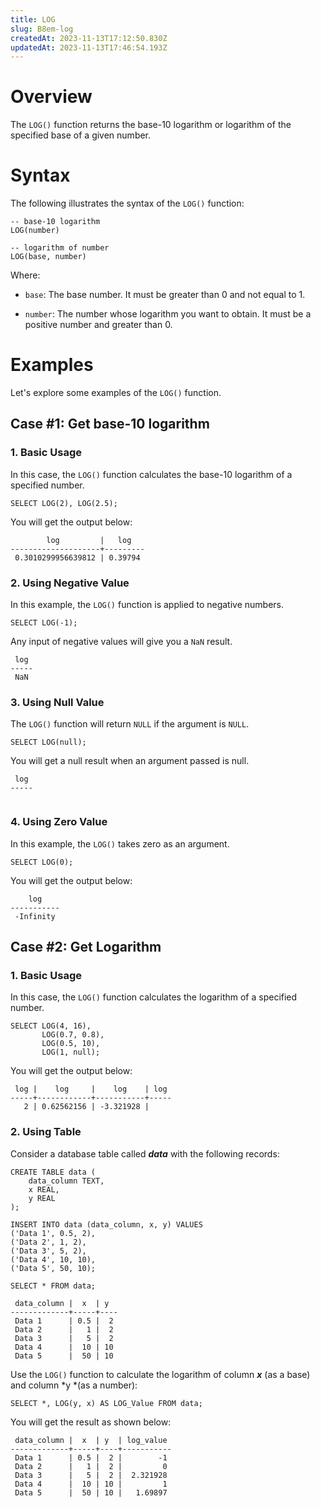 ```yaml
---
title: LOG
slug: B8em-log
createdAt: 2023-11-13T17:12:50.830Z
updatedAt: 2023-11-13T17:46:54.193Z
---
```


# **Overview**

The  `LOG()` function returns the base-10 logarithm or logarithm of the specified base of a given number.

# **Syntax**

The following illustrates the syntax of the `LOG()` function:

```pgsql
-- base-10 logarithm
LOG(number)

-- logarithm of number
LOG(base, number)
```

Where:

*   `base`: The base number. It must be greater than 0 and not equal to 1.

*   `number`: The number whose logarithm you want to obtain. It must be a positive number and greater than 0.

# **Examples**

Let's explore some examples of the `LOG()` function.

## **Case #1: Get base-10 logarithm**

### 1. Basic Usage

In this case, the `LOG()` function calculates the base-10 logarithm of a specified number.

```pgsql
SELECT LOG(2), LOG(2.5);
```

You will get the output below:

```pgsql
        log         |   log   
--------------------+---------
 0.3010299956639812 | 0.39794
```

### 2. Using Negative Value

In this example, the `LOG()` function is applied to negative numbers.

```pgsql
SELECT LOG(-1);
```

Any input of negative values will give you a `NaN` result.

```pgsql
 log 
-----
 NaN
```

### 3. Using Null Value

The `LOG()` function will return `NULL` if the argument is `NULL`.

```pgsql
SELECT LOG(null);
```

You will get a null result when an argument passed is null.

```pgsql
 log 
-----
    
```

### 4. Using Zero Value

In this example, the `LOG()` takes zero as an argument.

```pgsql
SELECT LOG(0);
```

You will get the output below:

```pgsql
    log    
-----------
 -Infinity
```

## **Case #2: Get Logarithm**

### 1. Basic Usage

In this case, the `LOG()` function calculates the logarithm of a specified number.

```pgsql
SELECT LOG(4, 16), 
       LOG(0.7, 0.8), 
       LOG(0.5, 10),
       LOG(1, null);
```

You will get the output below:

```pgsql
 log |    log     |    log    | log 
-----+------------+-----------+-----
   2 | 0.62562156 | -3.321928 |    
```

### 2. Using Table

Consider a database table called ***data*** with the following records:

```pgsql
CREATE TABLE data (
    data_column TEXT,
    x REAL,
    y REAL
);

INSERT INTO data (data_column, x, y) VALUES 
('Data 1', 0.5, 2),
('Data 2', 1, 2),
('Data 3', 5, 2),
('Data 4', 10, 10),
('Data 5', 50, 10);

SELECT * FROM data;
```

```pgsql
 data_column |  x  | y  
-------------+-----+----
 Data 1      | 0.5 |  2
 Data 2      |   1 |  2
 Data 3      |   5 |  2
 Data 4      |  10 | 10
 Data 5      |  50 | 10
```

Use the `LOG()` function to calculate the logarithm of column ***x*** (as a base) and column *y *(as a number):

```pgsql
SELECT *, LOG(y, x) AS LOG_Value FROM data;
```

You will get the result as shown below:

```pgsql
 data_column |  x  | y  | log_value 
-------------+-----+----+-----------
 Data 1      | 0.5 |  2 |        -1
 Data 2      |   1 |  2 |         0
 Data 3      |   5 |  2 |  2.321928
 Data 4      |  10 | 10 |         1
 Data 5      |  50 | 10 |   1.69897
```

